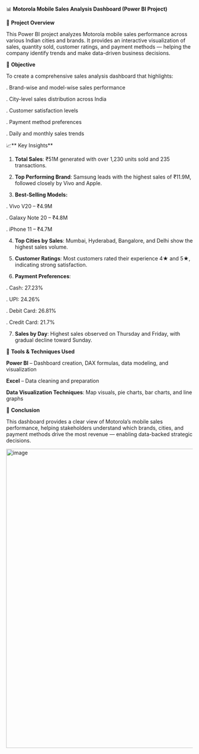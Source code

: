 📊 **Motorola Mobile Sales Analysis Dashboard (Power BI Project)**

🧩 **Project Overview**

This Power BI project analyzes Motorola mobile sales performance across various Indian cities and brands. It provides an interactive visualization of sales, quantity sold, customer ratings, and payment methods — helping the company identify trends and make data-driven business decisions.

🎯 **Objective**

To create a comprehensive sales analysis dashboard that highlights:

. Brand-wise and model-wise sales performance

. City-level sales distribution across India

. Customer satisfaction levels

. Payment method preferences

. Daily and monthly sales trends

📈** Key Insights**

1. **Total Sales**: ₹51M generated with over 1,230 units sold and 235 transactions.

2. **Top Performing Brand**: Samsung leads with the highest sales of ₹11.9M, followed closely by Vivo and Apple.

3. **Best-Selling Models:**

. Vivo V20 – ₹4.9M

. Galaxy Note 20 – ₹4.8M

. iPhone 11 – ₹4.7M

4. **Top Cities by Sales**: Mumbai, Hyderabad, Bangalore, and Delhi show the highest sales volume.

5. **Customer Ratings**: Most customers rated their experience 4★ and 5★, indicating strong satisfaction.

6. **Payment Preferences**:

. Cash: 27.23%

. UPI: 24.26%

. Debit Card: 26.81%

. Credit Card: 21.7%

7. **Sales by Day**: Highest sales observed on Thursday and Friday, with gradual decline toward Sunday.

🧮 **Tools & Techniques Used**

**Power BI** – Dashboard creation, DAX formulas, data modeling, and visualization

**Excel** – Data cleaning and preparation

**Data Visualization Techniques**: Map visuals, pie charts, bar charts, and line graphs

🚀 **Conclusion**

This dashboard provides a clear view of Motorola’s mobile sales performance, helping stakeholders understand which brands, cities, and payment methods drive the most revenue — enabling data-backed strategic decisions.



<img width="1442" height="807" alt="image" src="https://github.com/user-attachments/assets/8c17e6cb-d4e4-4bfb-965d-d12530e93c55" />
